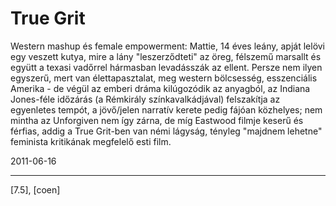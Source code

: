 # True Grit

Western mashup és female empowerment: Mattie, 14 éves leány, apját lelövi egy veszett kutya, mire a lány "leszerződteti" az öreg, félszemű marsallt és együtt a texasi vadőrrel hármasban levadásszák az ellent. Persze nem ilyen egyszerű, mert van élettapasztalat, meg western bölcsesség, esszenciális Amerika - de végül az emberi dráma kilúgozódik az anyagból, az Indiana Jones-féle időzárás (a Rémkirály színkavalkádjával) felszakítja az egyenletes tempót, a jövő/jelen narratív kerete pedig fájóan közhelyes; nem mintha az Unforgiven nem így zárna, de míg Eastwood filmje keserű és férfias, addig a True Grit-ben van némi lágyság, tényleg "majdnem lehetne" feminista kritikának megfelelő esti film.

2011-06-16 

----

[7.5], [coen]